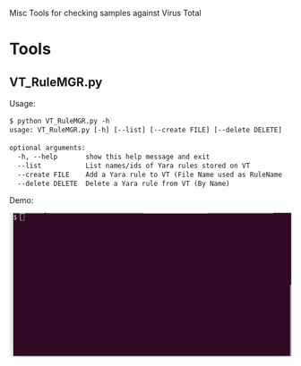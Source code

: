 
Misc Tools for checking samples against Virus Total 

# Tools


## VT_RuleMGR.py

Usage:
```
$ python VT_RuleMGR.py -h
usage: VT_RuleMGR.py [-h] [--list] [--create FILE] [--delete DELETE]

optional arguments:
  -h, --help       show this help message and exit
  --list           List names/ids of Yara rules stored on VT
  --create FILE    Add a Yara rule to VT (File Name used as RuleName
  --delete DELETE  Delete a Yara rule from VT (By Name)
```

Demo:

![Demo](repo_meta/demo.gif)



